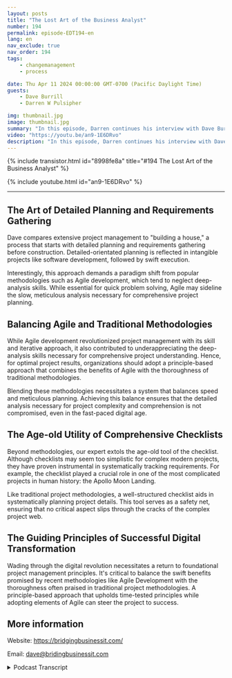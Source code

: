 ```yaml
---
layout: posts
title: "The Lost Art of the Business Analyst"
number: 194
permalink: episode-EDT194-en
lang: en
nav_exclude: true
nav_order: 194
tags:
    - changemanagement
    - process

date: Thu Apr 11 2024 00:00:00 GMT-0700 (Pacific Daylight Time)
guests:
    - Dave Burrill
    - Darren W Pulsipher

img: thumbnail.jpg
image: thumbnail.jpg
summary: "In this episode, Darren continues his interview with Dave Burrill, and the conversation turns to the lost art and skills of business analysts and product owners."
video: "https://youtu.be/an9-1E6DRvo"
description: "In this episode, Darren continues his interview with Dave Burrill, and the conversation turns to the lost art and skills of business analysts and product owners."
---
```


<div>
{% include transistor.html id="8998fe8a" title="#194 The Lost Art of the Business Analyst" %}

{% include youtube.html id="an9-1E6DRvo" %}
</div>

---

## The Art of Detailed Planning and Requirements Gathering

Dave compares extensive project management to "building a house," a process that starts with detailed planning and requirements gathering before construction. Detailed-orientated planning is reflected in intangible projects like software development, followed by swift execution.

Interestingly, this approach demands a paradigm shift from popular methodologies such as Agile development, which tend to neglect deep-analysis skills. While essential for quick problem solving, Agile may sideline the slow, meticulous analysis necessary for comprehensive project planning.

## Balancing Agile and Traditional Methodologies

While Agile development revolutionized project management with its skill and iterative approach, it also contributed to underappreciating the deep-analysis skills necessary for comprehensive project understanding. Hence, for optimal project results, organizations should adopt a principle-based approach that combines the benefits of Agile with the thoroughness of traditional methodologies.

Blending these methodologies necessitates a system that balances speed and meticulous planning. Achieving this balance ensures that the detailed analysis necessary for project complexity and comprehension is not compromised, even in the fast-paced digital age.

## The Age-old Utility of Comprehensive Checklists 

Beyond methodologies, our expert extols the age-old tool of the checklist. Although checklists may seem too simplistic for complex modern projects, they have proven instrumental in systematically tracking requirements. For example, the checklist played a crucial role in one of the most complicated projects in human history: the Apollo Moon Landing.

Like traditional project methodologies, a well-structured checklist aids in systematically planning project details. This tool serves as a safety net, ensuring that no critical aspect slips through the cracks of the complex project web.

## The Guiding Principles of Successful Digital Transformation 

Wading through the digital revolution necessitates a return to foundational project management principles. It's critical to balance the swift benefits promised by recent methodologies like Agile Development with the thoroughness often praised in traditional project methodologies. A principle-based approach that upholds time-tested principles while adopting elements of Agile can steer the project to success.

## More information 

Website: https://bridgingbusinessit.com/

Email: dave@bridingbusinessit.com



<details>
<summary> Podcast Transcript </summary>

<p></p>

</details>
